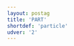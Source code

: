 ```yaml
---
layout: postag
title: 'PART'
shortdef: 'particle'
udver: '2'
---
```

<!-- Interlanguage links updated Pá kvě 14 11:08:22 CEST 2021 -->
